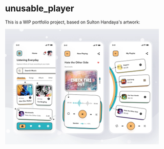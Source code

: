 # unusable_player

This is a WIP portfolio project, based on Sulton Handaya's artwork:

![artwork](readme/original_artwork_by_sulton_handaya.webp)